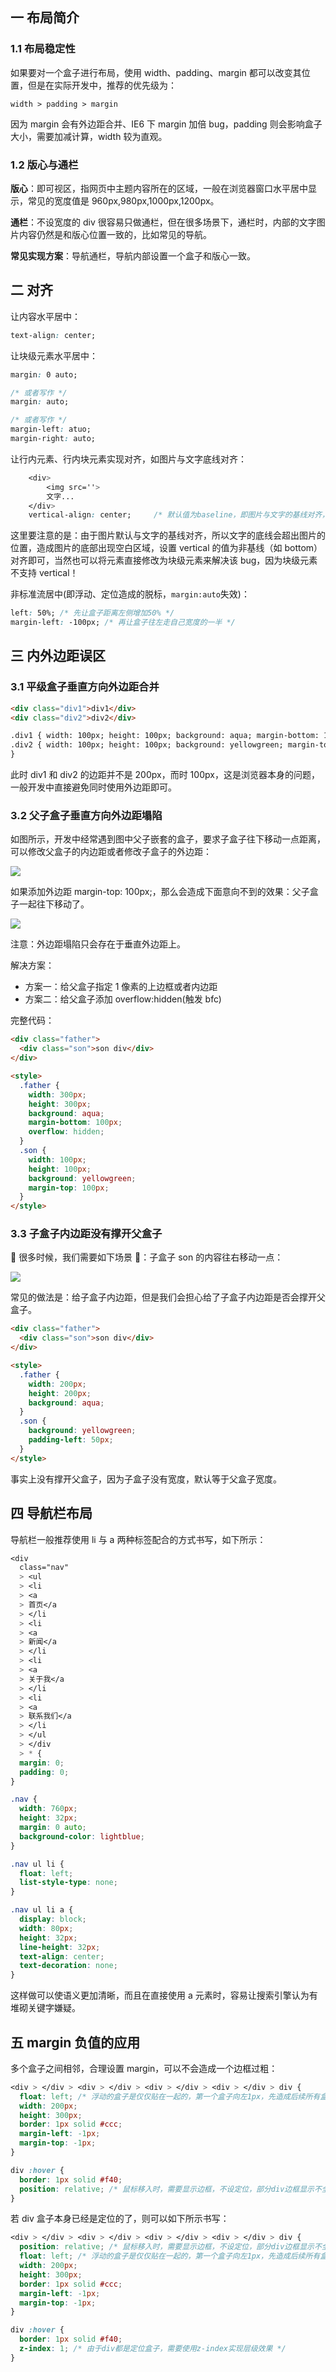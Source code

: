 ## 一 布局简介

### 1.1 布局稳定性

如果要对一个盒子进行布局，使用 width、padding、margin 都可以改变其位置，但是在实际开发中，推荐的优先级为：

```
width > padding > margin
```

因为 margin 会有外边距合并、IE6 下 margin 加倍 bug，padding 则会影响盒子大小，需要加减计算，width 较为直观。

### 1.2 版心与通栏

**版心**：即可视区，指网页中主题内容所在的区域，一般在浏览器窗口水平居中显示，常见的宽度值是 960px,980px,1000px,1200px。

**通栏**：不设宽度的 div 很容易只做通栏，但在很多场景下，通栏时，内部的文字图片内容仍然是和版心位置一致的，比如常见的导航。

**常见实现方案**：导航通栏，导航内部设置一个盒子和版心一致。

## 二 对齐

让内容水平居中：

```css
text-align: center;
```

让块级元素水平居中：

```css
margin: 0 auto;

/* 或者写作 */
margin: auto;

/* 或者写作 */
margin-left: atuo;
margin-right: auto;
```

让行内元素、行内块元素实现对齐，如图片与文字底线对齐：

```css
    <div>
        <img src=''>
        文字...
    </div>
    vertical-align: center;     /* 默认值为baseline，即图片与文字的基线对齐，middle可以实现文字图片垂直居中显示 */
```

这里要注意的是：由于图片默认与文字的基线对齐，所以文字的底线会超出图片的位置，造成图片的底部出现空白区域，设置 vertical 的值为非基线（如 bottom）对齐即可，当然也可以将元素直接修改为块级元素来解决该 bug，因为块级元素不支持 vertical！

非标准流居中(即浮动、定位造成的脱标，`margin:auto`失效)：

```css
left: 50%; /* 先让盒子距离左侧增加50% */
margin-left: -100px; /* 再让盒子往左走自己宽度的一半 */
```

## 三 内外边距误区

### 3.1 平级盒子垂直方向外边距合并

```html
<div class="div1">div1</div>
<div class="div2">div2</div>

.div1 { width: 100px; height: 100px; background: aqua; margin-bottom: 100px; }
.div2 { width: 100px; height: 100px; background: yellowgreen; margin-top: 100px;
}
```

此时 div1 和 div2 的边距并不是 200px，而时 100px，这是浏览器本身的问题，一般开发中直接避免同时使用外边距即可。

### 3.2 父子盒子垂直方向外边距塌陷

如图所示，开发中经常遇到图中父子嵌套的盒子，要求子盒子往下移动一点距离，可以修改父盒子的内边距或者修改子盒子的外边距：

![](/images/CSS/css-03.png)

如果添加外边距 margin-top: 100px;，那么会造成下面意向不到的效果：父子盒子一起往下移动了。

![](/images/CSS/css-04.png)

注意：外边距塌陷只会存在于垂直外边距上。

解决方案：

- 方案一：给父盒子指定 1 像素的上边框或者内边距
- 方案二：给父盒子添加 overflow:hidden(触发 bfc)

完整代码：

```html
<div class="father">
  <div class="son">son div</div>
</div>

<style>
  .father {
    width: 300px;
    height: 300px;
    background: aqua;
    margin-bottom: 100px;
    overflow: hidden;
  }
  .son {
    width: 100px;
    height: 100px;
    background: yellowgreen;
    margin-top: 100px;
  }
</style>
```

### 3.3 子盒子内边距没有撑开父盒子

 很多时候，我们需要如下场景 ：子盒子 son 的内容往右移动一点：

![](/images/CSS/css-04.png)

常见的做法是：给子盒子内边距，但是我们会担心给了子盒子内边距是否会撑开父盒子。

```html
<div class="father">
  <div class="son">son div</div>
</div>

<style>
  .father {
    width: 200px;
    height: 200px;
    background: aqua;
  }
  .son {
    background: yellowgreen;
    padding-left: 50px;
  }
</style>
```

事实上没有撑开父盒子，因为子盒子没有宽度，默认等于父盒子宽度。

## 四 导航栏布局

导航栏一般推荐使用 li 与 a 两种标签配合的方式书写，如下所示：

```css
<div
  class="nav"
  > <ul
  > <li
  > <a
  > 首页</a
  > </li
  > <li
  > <a
  > 新闻</a
  > </li
  > <li
  > <a
  > 关于我</a
  > </li
  > <li
  > <a
  > 联系我们</a
  > </li
  > </ul
  > </div
  > * {
  margin: 0;
  padding: 0;
}

.nav {
  width: 760px;
  height: 32px;
  margin: 0 auto;
  background-color: lightblue;
}

.nav ul li {
  float: left;
  list-style-type: none;
}

.nav ul li a {
  display: block;
  width: 80px;
  height: 32px;
  line-height: 32px;
  text-align: center;
  text-decoration: none;
}
```

这样做可以使语义更加清晰，而且在直接使用 a 元素时，容易让搜索引擎认为有堆砌关键字嫌疑。

## 五 margin 负值的应用

多个盒子之间相邻，合理设置 margin，可以不会造成一个边框过粗：

```css
<div > </div > <div > </div > <div > </div > <div > </div > div {
  float: left; /* 浮动的盒子是仅仅贴在一起的，第一个盒子向左1px，先造成后续所有盒子的浮动贴在一起，然后才陆续向左移动1px */
  width: 200px;
  height: 300px;
  border: 1px solid #ccc;
  margin-left: -1px;
  margin-top: -1px;
}

div :hover {
  border: 1px solid #f40;
  position: relative; /* 鼠标移入时，需要显示边框，不设定位，部分div边框显示不全 */
}
```

若 div 盒子本身已经是定位的了，则可以如下所示书写：

```css
<div > </div > <div > </div > <div > </div > <div > </div > div {
  position: relative; /* 鼠标移入时，需要显示边框，不设定位，部分div边框显示不全 */
  float: left; /* 浮动的盒子是仅仅贴在一起的，第一个盒子向左1px，先造成后续所有盒子的浮动贴在一起，然后才陆续向左移动1px */
  width: 200px;
  height: 300px;
  border: 1px solid #ccc;
  margin-left: -1px;
  margin-top: -1px;
}

div :hover {
  border: 1px solid #f40;
  z-index: 1; /* 由于div都是定位盒子，需要使用z-index实现层级效果 */
}
```
